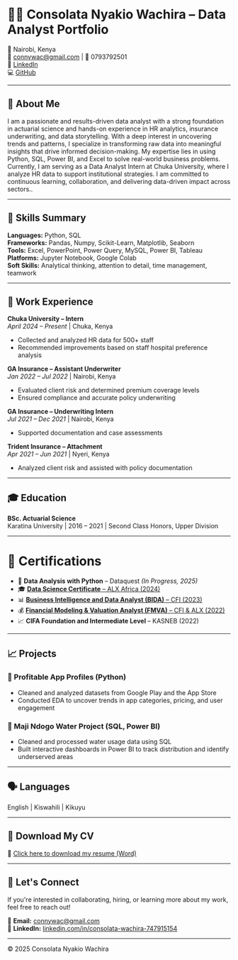 # 👩🏽 Consolata Nyakio Wachira – Data Analyst Portfolio

📍 Nairobi, Kenya  
📧 connywac@gmail.com | 📱 0793792501  
🔗 [LinkedIn](https://www.linkedin.com/in/consolata-wachira-747915154)  
💻 [GitHub](https://github.com/conniewachira254/Consolata-Wachira-Portfolio)  

---

## 📌 About Me

I am a passionate and results-driven data analyst with a strong foundation in actuarial science and hands-on experience in HR analytics, insurance underwriting, and data storytelling. With a deep interest in uncovering trends and patterns, I specialize in transforming raw data into meaningful insights that drive informed decision-making. My expertise lies in using Python, SQL, Power BI, and Excel to solve real-world business problems. Currently, I am serving as a Data Analyst Intern at Chuka University, where I analyze HR data to support institutional strategies. I am committed to continuous learning, collaboration, and delivering data-driven impact across sectors..

---
## 🧠 Skills Summary

**Languages:** Python, SQL  
**Frameworks:** Pandas, Numpy, Scikit-Learn, Matplotlib, Seaborn  
**Tools:** Excel, PowerPoint, Power Query, MySQL, Power BI, Tableau  
**Platforms:** Jupyter Notebook, Google Colab  
**Soft Skills:** Analytical thinking, attention to detail, time management, teamwork  

---
## 💼 Work Experience

**Chuka University – Intern**  
*April 2024 – Present* | Chuka, Kenya  
- Collected and analyzed HR data for 500+ staff  
- Recommended improvements based on staff hospital preference analysis  

**GA Insurance – Assistant Underwriter**  
*Jan 2022 – Jul 2022* | Nairobi, Kenya  
- Evaluated client risk and determined premium coverage levels  
- Ensured compliance and accurate policy underwriting  

**GA Insurance – Underwriting Intern**  
*Jul 2021 – Dec 2021* | Nairobi, Kenya  
- Supported documentation and case assessments  

**Trident Insurance – Attachment**  
*Apr 2021 – Jun 2021* | Nyeri, Kenya  
- Analyzed client risk and assisted with policy documentation
  
---
## 🎓 Education

**BSc. Actuarial Science**  
Karatina University | 2016 – 2021 | Second Class Honors, Upper Division  

---

# 📜 Certifications

- 🧠 **Data Analysis with Python** – Dataquest *(In Progress, 2025)*  
- 🎓 [**Data Science Certificate** – ALX Africa (2024)](https://drive.google.com/file/d/1zALlYVNtVdfyENzwyVoVhu1gitjyxbBi/view?usp=drive_link)  
- 📊 [**Business Intelligence and Data Analyst (BIDA)** – CFI (2023)](https://drive.google.com/file/d/1DNMFMnR3Qa7RkmRVhi2Ki4zqs1bOqXrY/view?usp=drive_link)  
- 💰 [**Financial Modeling & Valuation Analyst (FMVA)** – CFI & ALX (2022)](https://drive.google.com/file/d/1r5Kr6MmO8b9vwlJcfM1Ce70fbtxLklYV/view?usp=drive_link)  
- 📈 **CIFA Foundation and Intermediate Level** – KASNEB (2022)

---

## 📈 Projects

### 🔹 Profitable App Profiles (Python)
- Cleaned and analyzed datasets from Google Play and the App Store
- Conducted EDA to uncover trends in app categories, pricing, and user engagement

### 🔹 Maji Ndogo Water Project (SQL, Power BI)
- Cleaned and processed water usage data using SQL
- Built interactive dashboards in Power BI to track distribution and identify underserved areas

---

## 🗣️ Languages

English | Kiswahili | Kikuyu 

---
## 📄 Download My CV

📎 [Click here to download my resume (Word)](./Consolata_Wachira_CV_FINAL.docx)

---

## 🤝 Let's Connect

If you're interested in collaborating, hiring, or learning more about my work, feel free to reach out!

📧 **Email:** connywac@gmail.com  
🔗 **LinkedIn:** [linkedin.com/in/consolata-wachira-747915154](https://www.linkedin.com/in/consolata-wachira-747915154)

---

© 2025 Consolata Nyakio Wachira
